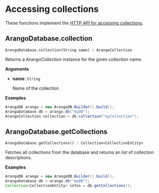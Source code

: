 <!-- don't edit here, its from https://@github.com/arangodb/arangodb-java-driver.git / docs/Drivers/ -->
# Accessing collections

These functions implement the
[HTTP API for accessing collections](../../../..//HTTP/Collection/Getting.html).

## ArangoDatabase.collection

```
ArangoDatabase.collection(String name) : ArangoCollection
```

Returns a _ArangoCollection_ instance for the given collection name.

**Arguments**

- **name**: `String`

  Name of the collection

**Examples**

```Java
ArangoDB arango = new ArangoDB.Builder().build();
ArangoDatabase db = arango.db("myDB");
ArangoCollection collection = db.collection("myCollection");
```

## ArangoDatabase.getCollections

```
ArangoDatabase.getCollections() : Collection<CollectionEntity>
```

Fetches all collections from the database and returns an list of collection descriptions.

**Examples**

```Java
ArangoDB arango = new ArangoDB.Builder().build();
ArangoDatabase db = arango.db("myDB");
Collection<CollectionEntity> infos = db.getCollections();
```
